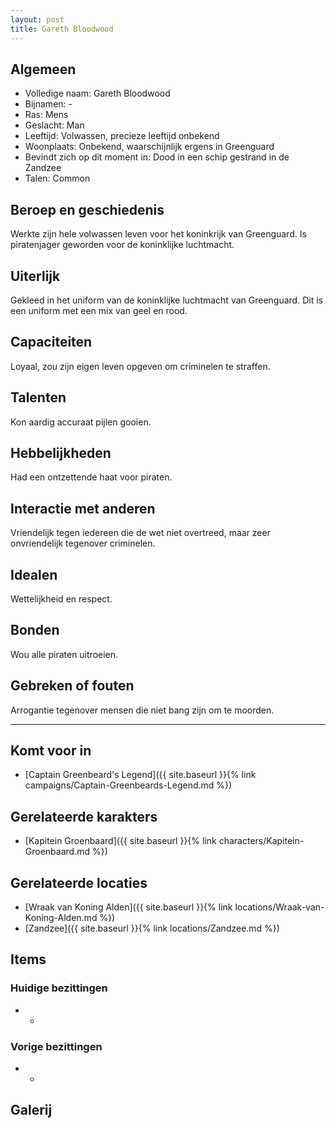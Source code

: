 ```yaml
---
layout: post
title: Gareth Bloodwood
---
```


## Algemeen
* Volledige naam: Gareth Bloodwood
* Bijnamen: -
* Ras: Mens
* Geslacht: Man
* Leeftijd: Volwassen, precieze leeftijd onbekend
* Woonplaats: Onbekend, waarschijnlijk ergens in Greenguard
* Bevindt zich op dit moment in: Dood in een schip gestrand in de Zandzee
* Talen: Common

## Beroep en geschiedenis
Werkte zijn hele volwassen leven voor het koninkrijk van Greenguard. Is piratenjager geworden voor de koninklijke luchtmacht.

## Uiterlijk
Gekleed in het uniform van de koninklijke luchtmacht van Greenguard. Dit is een uniform met een mix van geel en rood.

## Capaciteiten
Loyaal, zou zijn eigen leven opgeven om criminelen te straffen.

## Talenten
Kon aardig accuraat pijlen gooien.

## Hebbelijkheden
Had een ontzettende haat voor piraten.

## Interactie met anderen
Vriendelijk tegen iedereen die de wet niet overtreed, maar zeer onvriendelijk tegenover criminelen.

## Idealen
Wettelijkheid en respect.

## Bonden
Wou alle piraten uitroeien.

## Gebreken of fouten
Arrogantie tegenover mensen die niet bang zijn om te moorden.

---

## Komt voor in
* [Captain Greenbeard's Legend]({{ site.baseurl }}{% link campaigns/Captain-Greenbeards-Legend.md %})

## Gerelateerde karakters
* [Kapitein Groenbaard]({{ site.baseurl }}{% link characters/Kapitein-Groenbaard.md %})

## Gerelateerde locaties
* [Wraak van Koning Alden]({{ site.baseurl }}{% link locations/Wraak-van-Koning-Alden.md %})
* [Zandzee]({{ site.baseurl }}{% link locations/Zandzee.md %})

## Items

### Huidige bezittingen
* -

### Vorige bezittingen
* -

## Galerij
